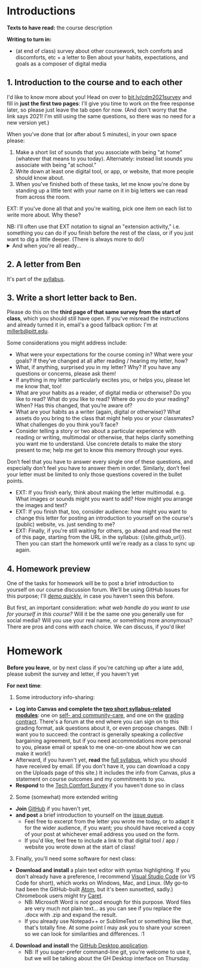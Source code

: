 
# Introductions
**Texts to have read:** the course description

**Writing to turn in:**

* (at end of class) survey about other coursework, tech comforts and discomforts, etc + a letter to Ben about your habits, expectations, and goals as a composer of digital media



## 1. Introduction to the course and to each other
<div class="alert alert-success">
I'd like to know more about you! Head on over to <a href="http://bit.ly/cdm2021survey">bit.ly/cdm2021survey</a> and fill in <strong>just the first two pages</strong>: I'll give you time to work on the free response later, so please just leave the tab open for now. (And don't worry that the link says 2021! I'm still using the same questions, so there was no need for a new version yet.)
</div>

When you've done that (or after about 5 minutes), in your own space please:

1. Make a short list of sounds that you associate with being "at home" (whatever that means to you today). Alternately: instead list sounds you associate with being "at school."
2. Write down at least one digital tool, or app, or website, that more people should know about.
3. When you've finished both of these tasks, let me know you're done by standing up a little tent with your name on it in big letters we can read from across the room.

EXT: If you've done all that and you're waiting, pick one item on each list to write more about. Why these?

<div class="alert alert-info">NB: I'll often use that EXT notation to signal an "extension activity," i.e. something you can do if you finish before the rest of the class, or if you just want to dig a little deeper. (There is always more to do!)</div>

<details>
  <summary>And when you're all ready...</summary>

  <em>Yup, it's introduction time!</em> Let's share these around the room, as a way of meeting and greeting each other – and picking up some digital suggestions along the way. (Later, I'll ask you to post your recommendations as part of your first contribution to our class discussion forum.) Just one item from each list should do the trick and still give us time to hear from everyone.
</details>

## 2. A letter from Ben
It's part of the [syllabus]({{site.github_url}}/uploads).

## 3. Write a short letter back to Ben.
Please do this on the **third page of that same survey from the start of class**, which you should still have open. If you've misread the instructions and already turned it in, email's a good fallback option: I'm at millerb@pitt.edu.

Some considerations you might address include:

* What were your expectations for the course coming in? What were your goals? If they’ve changed at all after reading / hearing my letter, how?
* What, if anything, surprised you in my letter? Why? If you have any questions or concerns, please ask them!
* If anything in my letter particularly excites you, or helps you, please let me know that, too!
* What are your habits as a reader, of digital media or otherwise? Do you like to read? What do you like to read? Where do you do your reading? When? Has this changed, that you’re aware of?
* What are your habits as a writer (again, digital or otherwise)? What assets do you bring to the class that might help you or your classmates? What challenges do you think you’ll face?
* Consider telling a story or two about a particular experience with reading or writing, multimodal or otherwise, that helps clarify something you want me to understand. Use concrete details to make the story present to me; help me get to know this memory through your eyes.

Don’t feel that you have to answer every single one of these questions, and especially don’t feel you have to answer them in order. Similarly, don’t feel your letter must be limited to only those questions covered in the bullet points.

* EXT: If you finish early, think about making the letter multimodal. e.g. What images or sounds might you want to add? How might you arrange the images and text?
* EXT: If you finish that, too, consider audience: how might you want to change this letter for posting an introduction to yourself on the course's (public) website, vs. just sending to me?
* EXT: Finally, if you're still waiting for others, go ahead and read the rest of this page, starting from the URL in the syllabus: {{site.github_url}}. Then you can start the homework until we're ready as a class to sync up again.

## 4. Homework preview
One of the tasks for homework will be to post a brief introduction to yourself on our course discussion forum. We'll be using GitHub Issues for this purpose; I'll <a href="{{site.github.issues_url}}/1">demo quickly</a>, in case you haven't seen this before.

<div class="alert alert-warning">
But first, an important consideration: <em>what web handle do you want to use for yourself in this course?</em> Will it be the same one you generally use for social media? Will you use your real name, or something more anonymous? There are pros and cons with each choice. We can discuss, if you'd like!
</div>


# Homework

**Before you leave**, or by next class if you're catching up after a late add, please submit the survey and letter, if you haven't yet

**For next time**:

1. Some introductory info-sharing:
  * **Log into Canvas and complete the [two short syllabus-related modules]({{site.canvas_url}}/modules)**: one on [self- and community-care]({{site.canvas_url}}/pages/accessing-resources), and one on the [grading contract]({{site.canvas_url}}/pages/contract-what). There's a forum at the end where you can sign on to this grading format, ask questions about it, or even propose changes. (NB: I want you to succeed: the contract is generally speaking a *collective* bargaining agreement, but if you need accommodations more personal to you, please email or speak to me one-on-one about how we can make it work!)
  * Afterward, if you haven't yet, **read** the [full syllabus]({{site.github_url}}/uploads), which you should have received by email. (If you don't have it, you can download a copy on the Uploads page of this site.) It includes the info from Canvas, plus a statement on course outcomes and my commitments to you.
  * **Respond** to the [Tech Comfort Survey](http://bit.ly/cdm2021survey) if you haven't done so in class
2. Some (somewhat) more extended writing
  * **Join** [GitHub](https://github.com/) if you haven't yet,
  * **and post** a brief introduction to yourself on the <a href="{{site.github.issues_url}}/1">issue queue</a>.
    - Feel free to excerpt from the letter you wrote me today, or to adapt it for the wider audience, if you want; you should have received a copy of your post at whichever email address you used on the form.
    -  If you'd like, feel free to include a link to that digital tool / app / website you wrote down at the start of class!
3. Finally, you'll need some software for next class:
  * **Download and install** a plain text editor with syntax highlighting. If you don't already have a preference, I recommend [Visual Studio Code](https://code.visualstudio.com/) (or VS Code for short), which works on Windows, Mac, and Linux. (My go-to had been the GitHub-built [Atom](https://atom.io), but it's been sunsetted, sadly.) Chromebook users might try [Caret](http://thomaswilburn.net/caret/).
    - NB: Microsoft Word is *not* good enough for this purpose. Word files are very much not plain text... as you can see if you replace the .docx with .zip and expand the result.
    - If you already use Notepad++ or SublimeText or something like that, that's totally fine. At some point I may ask you to share your screen so we can look for similarities and differences. :1
4.  **Download and install** the [GitHub Desktop application](https://desktop.github.com).
    - NB: If you super-prefer command-line git, you're welcome to use it, but we will be talking about the GH Desktop interface on Thursday.
